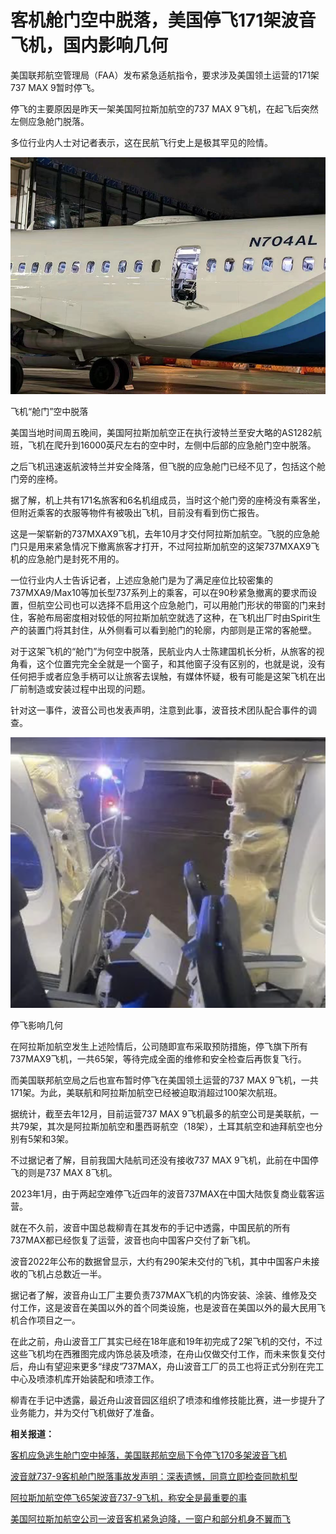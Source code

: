 # 客机舱门空中脱落，美国停飞171架波音飞机，国内影响几何

美国联邦航空管理局（FAA）发布紧急适航指令，要求涉及美国领土运营的171架737 MAX 9暂时停飞。

停飞的主要原因是昨天一架美国阿拉斯加航空的737 MAX 9飞机，在起飞后突然左侧应急舱门脱落。

多位行业内人士对记者表示，这在民航飞行史上是极其罕见的险情。

![e233b5ee53ba8a50d3bc0c62926c64e9.jpg](https://raw.githubusercontent.com/qqhsx/qqnews_image/main/2024/01/07/客机舱门空中脱落，美国停飞171架波音飞机，国内影响几何/e233b5ee53ba8a50d3bc0c62926c64e9.jpg)

飞机“舱门”空中脱落

美国当地时间周五晚间，美国阿拉斯加航空正在执行波特兰至安大略的AS1282航班，飞机在爬升到16000英尺左右的空中时，左侧中后部的应急舱门空中脱落。

之后飞机迅速返航波特兰并安全降落，但飞脱的应急舱门已经不见了，包括这个舱门旁的座椅。

据了解，机上共有171名旅客和6名机组成员，当时这个舱门旁的座椅没有乘客坐，但附近乘客的衣服等物件有被吸出飞机，目前没有看到伤亡报告。

这是一架崭新的737MXAX9飞机，去年10月才交付阿拉斯加航空。飞脱的应急舱门只是用来紧急情况下撤离旅客才打开，不过阿拉斯加航空的这架737MXAX9飞机的应急舱门是封死不用的。

一位行业内人士告诉记者，上述应急舱门是为了满足座位比较密集的737MXA9/Max10等加长型737系列上的乘客，可以在90秒紧急撤离的要求而设置，但航空公司也可以选择不启用这个应急舱门，可以用舱门形状的带窗的门来封住，客舱布局密度相对较低的阿拉斯加航空就选了这种，在飞机出厂时由Spirit生产的装置门将其封住，从外侧看可以看到舱门的轮廓，内部则是正常的客舱壁。

对于这架飞机的“舱门”为何空中脱落，民航业内人士陈建国机长分析，从旅客的视角看，这个位置完完全全就是一个窗子，和其他窗子没有区别的，也就是说，没有任何把手或者应急手柄可以让旅客去误触，有媒体怀疑，极有可能是这架飞机在出厂前制造或安装过程中出现的问题。

针对这一事件，波音公司也发表声明，注意到此事，波音技术团队配合事件的调查。

![eb92702b295ca41ad45a41f7c01cf6dd.jpg](https://raw.githubusercontent.com/qqhsx/qqnews_image/main/2024/01/07/客机舱门空中脱落，美国停飞171架波音飞机，国内影响几何/eb92702b295ca41ad45a41f7c01cf6dd.jpg)

停飞影响几何

在阿拉斯加航空发生上述险情后，公司随即宣布采取预防措施，停飞旗下所有737MAX9飞机，一共65架，等待完成全面的维修和安全检查后再恢复飞行。

而美国联邦航空局之后也宣布暂时停飞在美国领土运营的737 MAX 9飞机，一共171架。为此，美联航和阿拉斯加航空已经被迫取消超过100架次航班。

据统计，截至去年12月，目前运营737 MAX
9飞机最多的航空公司是美联航，一共79架，其次是阿拉斯加航空和墨西哥航空（18架），土耳其航空和迪拜航空也分别有5架和3架。

不过据记者了解，目前我国大陆航司还没有接收737 MAX 9飞机，此前在中国停飞的则是737 MAX 8飞机。

2023年1月，由于两起空难停飞近四年的波音737MAX在中国大陆恢复商业载客运营。

就在不久前，波音中国总裁柳青在其发布的手记中透露，中国民航的所有737MAX都已经恢复了运营，波音也向中国客户交付了新飞机。

波音2022年公布的数据曾显示，大约有290架未交付的飞机，其中中国客户未接收的飞机占总数近一半。

据记者了解，波音舟山工厂主要负责737MAX飞机的内饰安装、涂装、维修及交付工作，这是波音在美国以外的首个同类设施，也是波音在美国以外的最大民用飞机合作项目之一。

在此之前，舟山波音工厂其实已经在18年底和19年初完成了2架飞机的交付，不过这些飞机均在西雅图完成内饰总装及喷漆，在舟山仅做交付工作，而未来恢复交付后，舟山有望迎来更多“绿皮”737MAX，舟山波音工厂的员工也将正式分别在完工中心及喷漆机库开始装配和喷漆工作。

柳青在手记中透露，最近舟山波音园区组织了喷漆和维修技能比赛，进一步提升了业务能力，并为交付飞机做好了准备。

**相关报道：**

[客机应急逃生舱门空中掉落，美国联邦航空局下令停飞170多架波音飞机
](https://news.qq.com/rain/a/20240107A00TSO00)

[波音就737-9客机舱门脱落事故发声明：深表遗憾，同意立即检查同款机型](https://news.qq.com/rain/a/20240107A01IHV00)

[阿拉斯加航空停飞65架波音737-9飞机，称安全是最重要的事](https://news.qq.com/rain/a/20240106A05D0500)

[美国阿拉斯加航空公司一波音客机紧急迫降，一窗户和部分机身不翼而飞](https://news.qq.com/rain/a/20240106A04H7F00)

